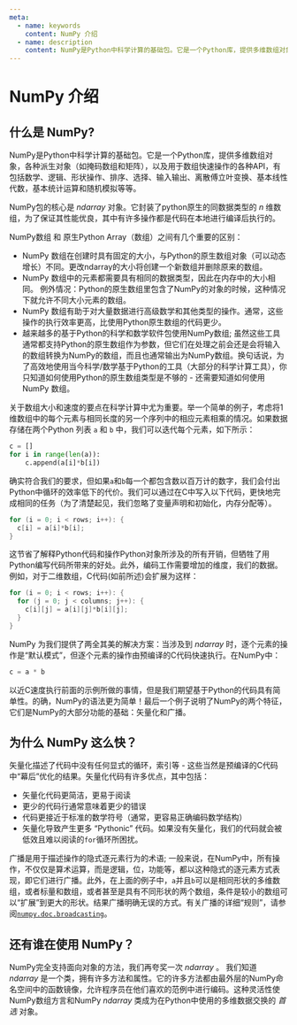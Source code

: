 ```yaml
---
meta:
  - name: keywords
    content: NumPy 介绍
  - name: description
    content: NumPy是Python中科学计算的基础包。它是一个Python库，提供多维数组对象...
---
```


# NumPy 介绍

## 什么是 NumPy?

NumPy是Python中科学计算的基础包。它是一个Python库，提供多维数组对象，各种派生对象（如掩码数组和矩阵），以及用于数组快速操作的各种API，有包括数学、逻辑、形状操作、排序、选择、输入输出、离散傅立叶变换、基本线性代数，基本统计运算和随机模拟等等。

NumPy包的核心是 *ndarray* 对象。它封装了python原生的同数据类型的 *n* 维数组，为了保证其性能优良，其中有许多操作都是代码在本地进行编译后执行的。

NumPy数组 和 原生Python Array（数组）之间有几个重要的区别：

- NumPy 数组在创建时具有固定的大小，与Python的原生数组对象（可以动态增长）不同。更改ndarray的大小将创建一个新数组并删除原来的数组。
- NumPy 数组中的元素都需要具有相同的数据类型，因此在内存中的大小相同。 例外情况：Python的原生数组里包含了NumPy的对象的时候，这种情况下就允许不同大小元素的数组。
- NumPy 数组有助于对大量数据进行高级数学和其他类型的操作。通常，这些操作的执行效率更高，比使用Python原生数组的代码更少。
- 越来越多的基于Python的科学和数学软件包使用NumPy数组; 虽然这些工具通常都支持Python的原生数组作为参数，但它们在处理之前会还是会将输入的数组转换为NumPy的数组，而且也通常输出为NumPy数组。换句话说，为了高效地使用当今科学/数学基于Python的工具（大部分的科学计算工具），你只知道如何使用Python的原生数组类型是不够的 - 还需要知道如何使用 NumPy 数组。

关于数组大小和速度的要点在科学计算中尤为重要。举一个简单的例子，考虑将1维数组中的每个元素与相同长度的另一个序列中的相应元素相乘的情况。如果数据存储在两个Python 列表 ``a`` 和 ``b`` 中，我们可以迭代每个元素，如下所示：

``` python
c = []
for i in range(len(a)):
    c.append(a[i]*b[i])
```

确实符合我们的要求，但如果``a``和``b``每一个都包含数以百万计的数字，我们会付出Python中循环的效率低下的代价。我们可以通过在C中写入以下代码，更快地完成相同的任务（为了清楚起见，我们忽略了变量声明和初始化，内存分配等）。

```c
for (i = 0; i < rows; i++): {
  c[i] = a[i]*b[i];
}
```

这节省了解释Python代码和操作Python对象所涉及的所有开销，但牺牲了用Python编写代码所带来的好处。此外，编码工作需要增加的维度，我们的数据。例如，对于二维数组，C代码(如前所述)会扩展为这样：

```c
for (i = 0; i < rows; i++): {
  for (j = 0; j < columns; j++): {
    c[i][j] = a[i][j]*b[i][j];
  }
}
```

NumPy 为我们提供了两全其美的解决方案：当涉及到 *ndarray* 时，逐个元素的操作是“默认模式”，但逐个元素的操作由预编译的C代码快速执行。在NumPy中：

```python
c = a * b
```

以近C速度执行前面的示例所做的事情，但是我们期望基于Python的代码具有简单性。的确，NumPy的语法更为简单！最后一个例子说明了NumPy的两个特征，它们是NumPy的大部分功能的基础：矢量化和广播。

## 为什么 NumPy 这么快？

矢量化描述了代码中没有任何显式的循环，索引等 - 这些当然是预编译的C代码中“幕后”优化的结果。矢量化代码有许多优点，其中包括：

- 矢量化代码更简洁，更易于阅读
- 更少的代码行通常意味着更少的错误
- 代码更接近于标准的数学符号（通常，更容易正确编码数学结构）
- 矢量化导致产生更多 “Pythonic” 代码。如果没有矢量化，我们的代码就会被低效且难以阅读的``for``循环所困扰。

广播是用于描述操作的隐式逐元素行为的术语; 一般来说，在NumPy中，所有操作，不仅仅是算术运算，而是逻辑，位，功能等，都以这种隐式的逐元素方式表现，即它们进行广播。此外，在上面的例子中，``a``并且``b``可以是相同形状的多维数组，或者标量和数组，或者甚至是具有不同形状的两个数组，条件是较小的数组可以“扩展”到更大的形状。结果广播明确无误的方式。有关广播的详细“规则”，请参阅[``numpy.doc.broadcasting``](basics/broadcasting.html#module-numpy.doc.broadcasting)。

## 还有谁在使用 NumPy？

NumPy完全支持面向对象的方法，我们再夸奖一次 *ndarray* 。 我们知道 *ndarray* 是一个类，拥有许多方法和属性。它的许多方法都由最外层的NumPy命名空间中的函数镜像，允许程序员在他们喜欢的范例中进行编码。这种灵活性使NumPy数组方言和NumPy *ndarray* 类成为在Python中使用的多维数据交换的 *首选* 对象。
